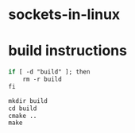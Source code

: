 # sockets-in-linux

# build instructions
```cmake
if [ -d "build" ]; then
    rm -r build
fi

mkdir build
cd build
cmake ..
make
```
